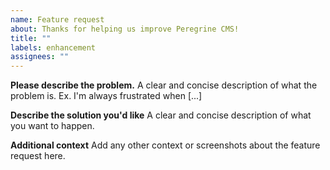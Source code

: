 ```yaml
---
name: Feature request
about: Thanks for helping us improve Peregrine CMS!
title: ""
labels: enhancement
assignees: ""
---
```


**Please describe the problem.**
A clear and concise description of what the problem is. Ex. I'm always frustrated when [...]

**Describe the solution you'd like**
A clear and concise description of what you want to happen.

**Additional context**
Add any other context or screenshots about the feature request here.
